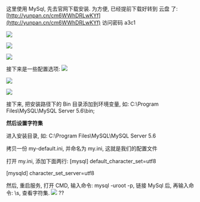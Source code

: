 这里使用 MySql, 先去官网下载安装.
为方便, 已经提前下载好转到 云盘 了: [http://yunpan.cn/cm6WWhDRLwKYf](http://yunpan.cn/cm6WWhDRLwKYf) 访问密码 a3c1

![](http://i62.tinypic.com/141mlwy.jpg)

![](http://i59.tinypic.com/1z3apzq.jpg)

![](http://i60.tinypic.com/28qrm69.jpg)

接下来是一些配置选项:
![](http://i58.tinypic.com/28h2brd.jpg)

![](http://i59.tinypic.com/2uny2ra.jpg)

![](http://i61.tinypic.com/2cmptgy.jpg)



接下来, 把安装路径下的 Bin 目录添加到环境变量, 如: C:\Program Files\MySQL\MySQL Server 5.6\bin;

**然后设置字符集**

进入安装目录, 如: C:\Program Files\MySQL\MySQL Server 5.6

拷贝一份 my-default.ini, 并命名为 my.ini, 这就是我们的配置文件

打开 my.ini, 添加下面两行:
[mysql]
default_character_set=utf8

[mysqld]
character_set_server=utf8

然后, 重启服务, 打开 CMD, 输入命令: mysql -uroot -p, 链接 MySql 后, 再输入命令: \s, 查看字符集.
![](http://i58.tinypic.com/202gig.jpg)
??
